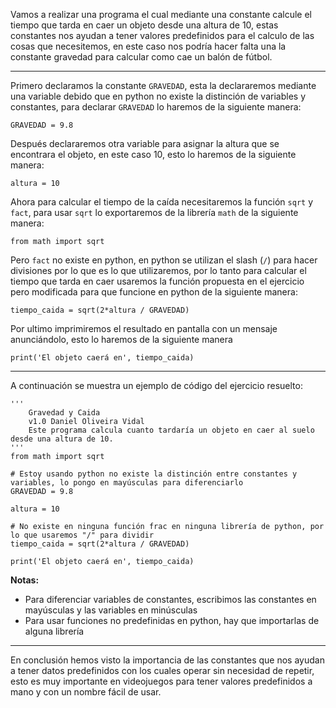 Vamos a realizar una programa el cual mediante una constante calcule el tiempo que tarda en caer un objeto desde una altura de 10, estas constantes nos ayudan a tener valores predefinidos para el calculo de las cosas que necesitemos, en este caso nos podría hacer falta una la constante gravedad para calcular como cae un balón de fútbol.

---

Primero declaramos la constante `GRAVEDAD`, esta la declararemos mediante una variable debido que en python no existe la distinción de variables y constantes, para declarar `GRAVEDAD` lo haremos de la siguiente manera:

```
GRAVEDAD = 9.8
```

Después declararemos otra variable para asignar la altura que se encontrara el objeto, en este caso 10, esto lo haremos de la siguiente manera:

```
altura = 10
```

Ahora para calcular el tiempo de la caída necesitaremos la función `sqrt` y `fact`, para usar `sqrt` lo exportaremos de la librería `math` de la siguiente manera:

```
from math import sqrt
```

Pero `fact` no existe en python, en python se utilizan el slash (`/`) para hacer divisiones por lo que es lo que utilizaremos, por lo tanto para calcular el tiempo que tarda en caer usaremos la función propuesta en el ejercicio pero modificada para que funcione en python de la siguiente manera:

```
tiempo_caida = sqrt(2*altura / GRAVEDAD)
```

Por ultimo imprimiremos el resultado en pantalla con un mensaje anunciándolo, esto lo haremos de la siguiente manera

```
print('El objeto caerá en', tiempo_caida)
```

---

A continuación se muestra un ejemplo de código del ejercicio resuelto:

```
'''
    Gravedad y Caida
    v1.0 Daniel Oliveira Vidal
    Este programa calcula cuanto tardaría un objeto en caer al suelo desde una altura de 10.
'''
from math import sqrt

# Estoy usando python no existe la distinción entre constantes y variables, lo pongo en mayúsculas para diferenciarlo
GRAVEDAD = 9.8

altura = 10

# No existe en ninguna función frac en ninguna librería de python, por lo que usaremos "/" para dividir
tiempo_caida = sqrt(2*altura / GRAVEDAD)

print('El objeto caerá en', tiempo_caida)
```

**Notas:**

- Para diferenciar variables de constantes, escribimos las constantes en mayúsculas y las variables en minúsculas
- Para usar funciones no predefinidas en python, hay que importarlas de alguna librería

---

En conclusión hemos visto la importancia de las constantes que nos ayudan a tener datos predefinidos con los cuales operar sin necesidad de repetir, esto es muy importante en videojuegos para tener valores predefinidos a mano y con un nombre fácil de usar.
